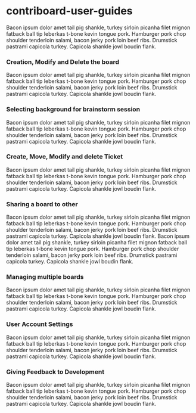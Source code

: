 # contriboard-user-guides

Bacon ipsum dolor amet tail pig shankle, turkey sirloin picanha filet mignon fatback ball tip leberkas t-bone kevin tongue pork. Hamburger pork chop shoulder tenderloin salami, bacon jerky pork loin beef ribs. Drumstick pastrami capicola turkey. Capicola shankle jowl boudin flank.


### Creation, Modify and Delete the board

Bacon ipsum dolor amet tail pig shankle, turkey sirloin picanha filet mignon fatback ball tip leberkas t-bone kevin tongue pork. Hamburger pork chop shoulder tenderloin salami, bacon jerky pork loin beef ribs. Drumstick pastrami capicola turkey. Capicola shankle jowl boudin flank.


### Selecting background for brainstorm session

Bacon ipsum dolor amet tail pig shankle, turkey sirloin picanha filet mignon fatback ball tip leberkas t-bone kevin tongue pork. Hamburger pork chop shoulder tenderloin salami, bacon jerky pork loin beef ribs. Drumstick pastrami capicola turkey. Capicola shankle jowl boudin flank.

### Create, Move, Modify and delete Ticket

Bacon ipsum dolor amet tail pig shankle, turkey sirloin picanha filet mignon fatback ball tip leberkas t-bone kevin tongue pork. Hamburger pork chop shoulder tenderloin salami, bacon jerky pork loin beef ribs. Drumstick pastrami capicola turkey. Capicola shankle jowl boudin flank.


### Sharing a board to other

Bacon ipsum dolor amet tail pig shankle, turkey sirloin picanha filet mignon fatback ball tip leberkas t-bone kevin tongue pork. Hamburger pork chop shoulder tenderloin salami, bacon jerky pork loin beef ribs. Drumstick pastrami capicola turkey. Capicola shankle jowl boudin flank.
Bacon ipsum dolor amet tail pig shankle, turkey sirloin picanha filet mignon fatback ball tip leberkas t-bone kevin tongue pork. Hamburger pork chop shoulder tenderloin salami, bacon jerky pork loin beef ribs. Drumstick pastrami capicola turkey. Capicola shankle jowl boudin flank.

### Managing multiple boards
Bacon ipsum dolor amet tail pig shankle, turkey sirloin picanha filet mignon fatback ball tip leberkas t-bone kevin tongue pork. Hamburger pork chop shoulder tenderloin salami, bacon jerky pork loin beef ribs. Drumstick pastrami capicola turkey. Capicola shankle jowl boudin flank.

### User Account Settings

Bacon ipsum dolor amet tail pig shankle, turkey sirloin picanha filet mignon fatback ball tip leberkas t-bone kevin tongue pork. Hamburger pork chop shoulder tenderloin salami, bacon jerky pork loin beef ribs. Drumstick pastrami capicola turkey. Capicola shankle jowl boudin flank.

### Giving Feedback to Development

Bacon ipsum dolor amet tail pig shankle, turkey sirloin picanha filet mignon fatback ball tip leberkas t-bone kevin tongue pork. Hamburger pork chop shoulder tenderloin salami, bacon jerky pork loin beef ribs. Drumstick pastrami capicola turkey. Capicola shankle jowl boudin flank.

